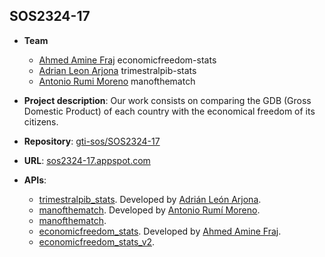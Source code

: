 ## SOS2324-17

- **Team**
  - [Ahmed Amine Fraj](https://github.com/ahmfra) economicfreedom-stats
  - [Adrian Leon Arjona](https://github.com/adrile15) trimestralpib-stats
  - [Antonio Rumi Moreno](https://github.com/antrummor) manofthematch


- **Project description**: Our work consists on comparing the GDB (Gross Domestic Product) of each country with the economical freedom of its citizens.

- **Repository**: [gti-sos/SOS2324-17](https://github.com/gti-sos/SOS2324-17)
- **URL**: [sos2324-17.appspot.com](https://sos2324-17.appspot.com)
-  **APIs**:
    - [trimestralpib_stats](https://sos2324-17.appspot.com/api/v1/trimestralpib_stats/docs). Developed by [Adrián León Arjona](https://github.com/adrile15).
    - [manofthematch](https://sos2324-17.appspot.com/api/v1/manofthematch/docs). Developed by [Antonio Rumí Moreno](https://github.com/antrummor).
    - [manofthematch](https://sos2324-17.appspot.com/api/v2/manofthematch/docs).
    - [economicfreedom_stats](https://sos2324-17.appspot.com/api/v1/economicfreedom_stats/docs). Developed by [Ahmed Amine Fraj](https://github.com/ahmfra).
    - [economicfreedom_stats_v2](https://sos2324-17.appspot.com/api/v2/economicfreedom_stats/docs). 
    
